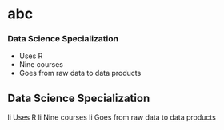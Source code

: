# abc
### Data Science Specialization

* Uses R
* Nine courses
* Goes from raw data to data products
## Data Science Specialization

li Uses R
li Nine courses
li Goes from raw data to data products
